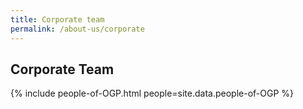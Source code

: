 ```yaml
---
title: Corporate team
permalink: /about-us/corporate
---
```


## **Corporate Team**

{% include people-of-OGP.html people=site.data.people-of-OGP  %}
